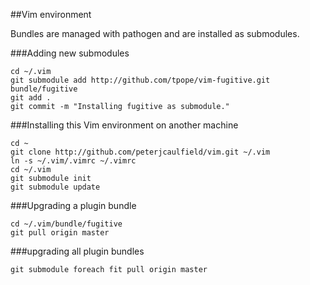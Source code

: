##Vim environment

Bundles are managed with pathogen and are installed as submodules. 

###Adding new submodules

```
cd ~/.vim
git submodule add http://github.com/tpope/vim-fugitive.git bundle/fugitive
git add .
git commit -m "Installing fugitive as submodule."
```

###Installing this Vim environment on another machine
``` 
cd ~
git clone http://github.com/peterjcaulfield/vim.git ~/.vim
ln -s ~/.vim/.vimrc ~/.vimrc
cd ~/.vim
git submodule init
git submodule update
```

###Upgrading a plugin bundle
```
cd ~/.vim/bundle/fugitive
git pull origin master
```

###upgrading all plugin bundles
```
git submodule foreach fit pull origin master
```



